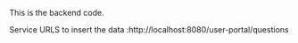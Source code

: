 This is the backend code. 


Service URLS to insert the data :http://localhost:8080/user-portal/questions 
